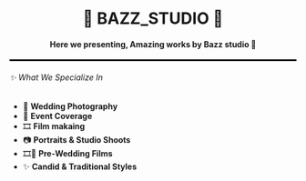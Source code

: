 <h1 align="center"> 👑 BAZZ_STUDIO 👑 </h1>
<h4 align="center"><i></i> Here we presenting, Amazing works by Bazz studio 🥰<i></i> </h4>
<hr style="border: 1px solid black;">
<h6>✨ What We Specialize In</h6>

<ul>
  <li>💍 <strong>Wedding Photography</strong></li>
  <li>🎉 <strong>Event Coverage</strong></li>
  <li>🎞️ <strong>Film makaing</strong></li>
  <li>📷 <strong>Portraits & Studio Shoots</strong></li>
  <li>🎞💑 <strong>Pre-Wedding Films</strong></li>
  <li>✨ <strong>Candid & Traditional Styles</strong></li>
</ul>
